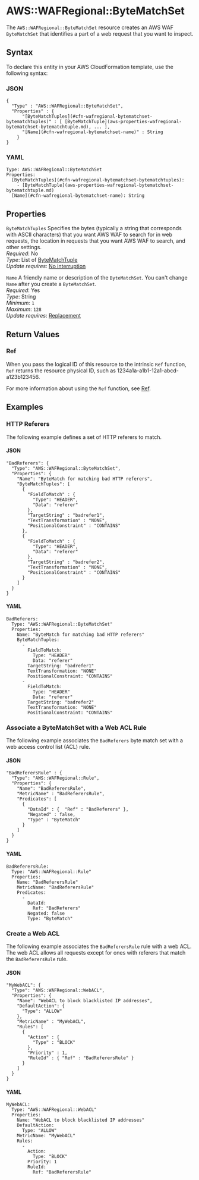 # AWS::WAFRegional::ByteMatchSet<a name="aws-resource-wafregional-bytematchset"></a>

The `AWS::WAFRegional::ByteMatchSet` resource creates an AWS WAF `ByteMatchSet` that identifies a part of a web request that you want to inspect\.

## Syntax<a name="aws-resource-wafregional-bytematchset-syntax"></a>

To declare this entity in your AWS CloudFormation template, use the following syntax:

### JSON<a name="aws-resource-wafregional-bytematchset-syntax.json"></a>

```
{
  "Type" : "AWS::WAFRegional::ByteMatchSet",
  "Properties" : {
      "[ByteMatchTuples](#cfn-wafregional-bytematchset-bytematchtuples)" : [ [ByteMatchTuple](aws-properties-wafregional-bytematchset-bytematchtuple.md), ... ],
      "[Name](#cfn-wafregional-bytematchset-name)" : String
    }
}
```

### YAML<a name="aws-resource-wafregional-bytematchset-syntax.yaml"></a>

```
Type: AWS::WAFRegional::ByteMatchSet
Properties: 
  [ByteMatchTuples](#cfn-wafregional-bytematchset-bytematchtuples): 
    - [ByteMatchTuple](aws-properties-wafregional-bytematchset-bytematchtuple.md)
  [Name](#cfn-wafregional-bytematchset-name): String
```

## Properties<a name="aws-resource-wafregional-bytematchset-properties"></a>

`ByteMatchTuples`  <a name="cfn-wafregional-bytematchset-bytematchtuples"></a>
Specifies the bytes \(typically a string that corresponds with ASCII characters\) that you want AWS WAF to search for in web requests, the location in requests that you want AWS WAF to search, and other settings\.  
*Required*: No  
*Type*: List of [ByteMatchTuple](aws-properties-wafregional-bytematchset-bytematchtuple.md)  
*Update requires*: [No interruption](https://docs.aws.amazon.com/AWSCloudFormation/latest/UserGuide/using-cfn-updating-stacks-update-behaviors.html#update-no-interrupt)

`Name`  <a name="cfn-wafregional-bytematchset-name"></a>
A friendly name or description of the `ByteMatchSet`\. You can't change `Name` after you create a `ByteMatchSet`\.  
*Required*: Yes  
*Type*: String  
*Minimum*: `1`  
*Maximum*: `128`  
*Update requires*: [Replacement](https://docs.aws.amazon.com/AWSCloudFormation/latest/UserGuide/using-cfn-updating-stacks-update-behaviors.html#update-replacement)

## Return Values<a name="aws-resource-wafregional-bytematchset-return-values"></a>

### Ref<a name="aws-resource-wafregional-bytematchset-return-values-ref"></a>

 When you pass the logical ID of this resource to the intrinsic `Ref` function, `Ref` returns the resource physical ID, such as 1234a1a\-a1b1\-12a1\-abcd\-a123b123456\.

For more information about using the `Ref` function, see [Ref](https://docs.aws.amazon.com/AWSCloudFormation/latest/UserGuide/intrinsic-function-reference-ref.html)\.

## Examples<a name="aws-resource-wafregional-bytematchset--examples"></a>

### HTTP Referers<a name="aws-resource-wafregional-bytematchset--examples--HTTP_Referers"></a>

The following example defines a set of HTTP referers to match\.

#### JSON<a name="aws-resource-wafregional-bytematchset--examples--HTTP_Referers--json"></a>

```
"BadReferers": {
  "Type": "AWS::WAFRegional::ByteMatchSet",
  "Properties": {
    "Name": "ByteMatch for matching bad HTTP referers",
    "ByteMatchTuples": [
      {
        "FieldToMatch" : {
          "Type": "HEADER",
          "Data": "referer"
        },
        "TargetString" : "badrefer1",
        "TextTransformation" : "NONE",
        "PositionalConstraint" : "CONTAINS"
      },
      {
        "FieldToMatch" : {
          "Type": "HEADER",
          "Data": "referer"
        },
        "TargetString" : "badrefer2",
        "TextTransformation" : "NONE",
        "PositionalConstraint" : "CONTAINS"
      }
    ]
  }
}
```

#### YAML<a name="aws-resource-wafregional-bytematchset--examples--HTTP_Referers--yaml"></a>

```
BadReferers: 
  Type: "AWS::WAFRegional::ByteMatchSet"
  Properties: 
    Name: "ByteMatch for matching bad HTTP referers"
    ByteMatchTuples: 
      - 
        FieldToMatch: 
          Type: "HEADER"
          Data: "referer"
        TargetString: "badrefer1"
        TextTransformation: "NONE"
        PositionalConstraint: "CONTAINS"
      - 
        FieldToMatch: 
          Type: "HEADER"
          Data: "referer"
        TargetString: "badrefer2"
        TextTransformation: "NONE"
        PositionalConstraint: "CONTAINS"
```

### Associate a ByteMatchSet with a Web ACL Rule<a name="aws-resource-wafregional-bytematchset--examples--Associate_a_ByteMatchSet_with_a_Web_ACL_Rule"></a>

The following example associates the `BadReferers` byte match set with a web access control list \(ACL\) rule\.

#### JSON<a name="aws-resource-wafregional-bytematchset--examples--Associate_a_ByteMatchSet_with_a_Web_ACL_Rule--json"></a>

```
"BadReferersRule" : {
  "Type": "AWS::WAFRegional::Rule",
  "Properties": {
    "Name": "BadReferersRule",
    "MetricName" : "BadReferersRule",
    "Predicates": [
      {
        "DataId" : {  "Ref" : "BadReferers" },
        "Negated" : false,
        "Type" : "ByteMatch"
      }
    ]
  }
}
```

#### YAML<a name="aws-resource-wafregional-bytematchset--examples--Associate_a_ByteMatchSet_with_a_Web_ACL_Rule--yaml"></a>

```
BadReferersRule: 
  Type: "AWS::WAFRegional::Rule"
  Properties: 
    Name: "BadReferersRule"
    MetricName: "BadReferersRule"
    Predicates: 
      - 
        DataId: 
          Ref: "BadReferers"
        Negated: false
        Type: "ByteMatch"
```

### Create a Web ACL<a name="aws-resource-wafregional-bytematchset--examples--Create_a_Web_ACL"></a>

The following example associates the `BadReferersRule` rule with a web ACL\. The web ACL allows all requests except for ones with referers that match the `BadReferersRule` rule\.

#### JSON<a name="aws-resource-wafregional-bytematchset--examples--Create_a_Web_ACL--json"></a>

```
"MyWebACL": {
  "Type": "AWS::WAFRegional::WebACL",
  "Properties": {
    "Name": "WebACL to block blacklisted IP addresses",
    "DefaultAction": {
      "Type": "ALLOW"
    },
    "MetricName" : "MyWebACL",
    "Rules": [
      {
        "Action" : {
          "Type" : "BLOCK"
        },
        "Priority" : 1,
        "RuleId" : { "Ref" : "BadReferersRule" }
      }
    ]
  }      
}
```

#### YAML<a name="aws-resource-wafregional-bytematchset--examples--Create_a_Web_ACL--yaml"></a>

```
MyWebACL: 
  Type: "AWS::WAFRegional::WebACL"
  Properties: 
    Name: "WebACL to block blacklisted IP addresses"
    DefaultAction: 
      Type: "ALLOW"
    MetricName: "MyWebACL"
    Rules: 
      - 
        Action: 
          Type: "BLOCK"
        Priority: 1
        RuleId: 
          Ref: "BadReferersRule"
```